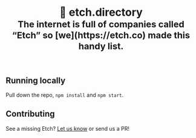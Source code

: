 <h1 align="center">
	<strong>📒 etch.directory</strong><br/>
  <small>
    The internet is full of companies called “Etch” so [we](https://etch.co) made this handy list.
  </small>
  <br/>
  <br/>
</h1>

## Running locally

Pull down the repo, `npm install` and `npm start`.

## Contributing

See a missing Etch? [Let us know](mailto:support@etch.co) or send us a PR!
